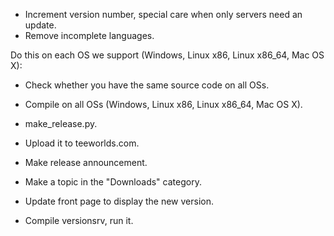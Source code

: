 - Increment version number, special care when only servers need an update.
- Remove incomplete languages.

Do this on each OS we support (Windows, Linux x86, Linux x86_64, Mac OS X):
- Check whether you have the same source code on all OSs.
- Compile on all OSs (Windows, Linux x86, Linux x86_64, Mac OS X).
- make_release.py.
- Upload it to teeworlds.com.

- Make release announcement.
- Make a topic in the "Downloads" category.
- Update front page to display the new version.
- Compile versionsrv, run it.
